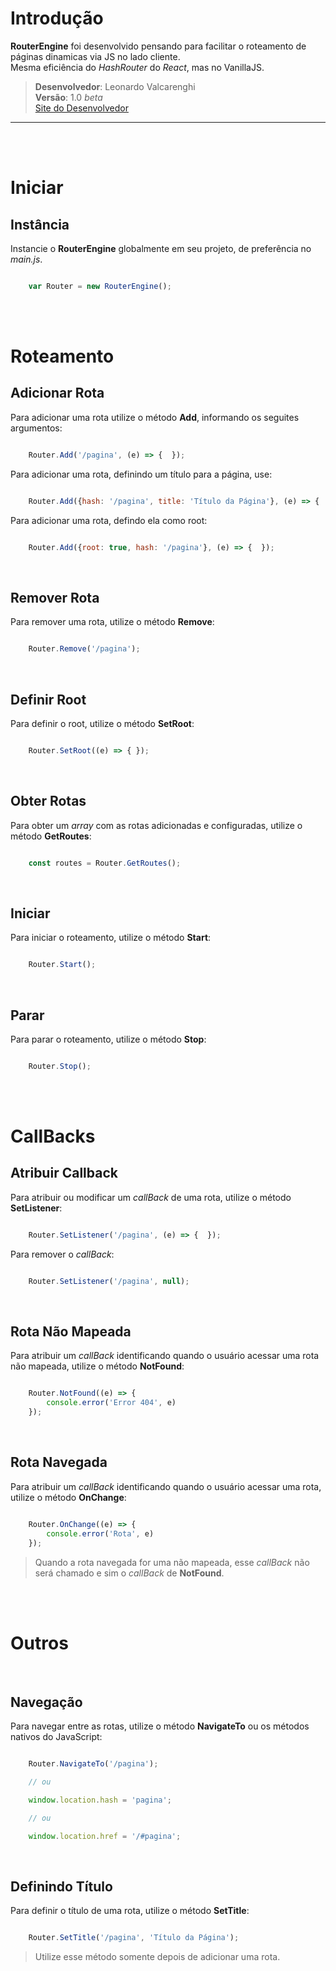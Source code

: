 # Introdução

**RouterEngine** foi desenvolvido pensando para facilitar o roteamento de páginas dinamicas via JS no lado cliente.
<br/>
Mesma eficiência do _HashRouter_ do _React_, mas no VanillaJS.

> **Desenvolvedor**: Leonardo Valcarenghi
> <br/>
> **Versão**: 1.0 _beta_
> <br/>
> [Site do Desenvolvedor](https://leonardovalcarenghi.com.br)

-----

<br/>
<br/>

# Iniciar

## Instância
Instancie o **RouterEngine** globalmente em seu projeto, de preferência no _main.js_.

````js

    var Router = new RouterEngine();

````

<br/>
<br/>

# Roteamento


## Adicionar Rota
Para adicionar uma rota utilize o método **Add**, informando os seguites argumentos:

````js

    Router.Add('/pagina', (e) => {  });

````

Para adicionar uma rota, definindo um título para a página, use:

````js

    Router.Add({hash: '/pagina', title: 'Título da Página'}, (e) => {  });

````

Para adicionar uma rota, defindo ela como root:

````js

    Router.Add({root: true, hash: '/pagina'}, (e) => {  });

````


<br/>


## Remover Rota
Para remover uma rota, utilize o método **Remove**:

````js

    Router.Remove('/pagina');

````


<br/>


## Definir Root
Para definir o root, utilize o método **SetRoot**:

````js

    Router.SetRoot((e) => { });

````



<br/>


## Obter Rotas
Para obter um _array_ com as rotas adicionadas e configuradas, utilize o método **GetRoutes**:

````js

    const routes = Router.GetRoutes();

````

<br/>


## Iniciar
Para iniciar o roteamento, utilize o método **Start**:

````js

    Router.Start();

````


<br/>


## Parar
Para parar o roteamento, utilize o método **Stop**:

````js

    Router.Stop();

````

<br/>
<br/>

# CallBacks


## Atribuir Callback 
Para atribuir ou modificar um _callBack_ de uma rota, utilize o método **SetListener**:

````js

    Router.SetListener('/pagina', (e) => {  });

````

Para remover o _callBack_:

````js

    Router.SetListener('/pagina', null);

````


<br/>


## Rota Não Mapeada
Para atribuir um _callBack_ identificando quando o usuário acessar uma rota não mapeada, utilize o método **NotFound**:

````js

    Router.NotFound((e) => { 
        console.error('Error 404', e) 
    });

````

<br/>


## Rota Navegada
Para atribuir um _callBack_ identificando quando o usuário acessar uma rota, utilize o método **OnChange**:

````js

    Router.OnChange((e) => { 
        console.error('Rota', e) 
    });

````

> Quando a rota navegada for uma não mapeada, esse _callBack_ não será chamado e sim o _callBack_ de **NotFound**.


<br/>
<br/>

# Outros

<br/>

## Navegação
Para navegar entre as rotas, utilize o método **NavigateTo** ou os métodos nativos do JavaScript:

````js

    Router.NavigateTo('/pagina');

    // ou

    window.location.hash = 'pagina';

    // ou

    window.location.href = '/#pagina';

````


<br/>


## Definindo Título
Para definir o título de uma rota, utilize o método **SetTitle**:

````js

    Router.SetTitle('/pagina', 'Título da Página');

````

> Utilize esse método somente depois de adicionar uma rota.